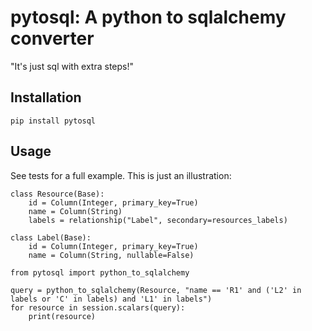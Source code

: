 pytosql: A python to sqlalchemy converter
==========================================

"It's just sql with extra steps!"

## Installation

    pip install pytosql


## Usage

See tests for a full example. This is just an illustration:


    class Resource(Base):
        id = Column(Integer, primary_key=True)
        name = Column(String)
        labels = relationship("Label", secondary=resources_labels)

    class Label(Base):
        id = Column(Integer, primary_key=True)
        name = Column(String, nullable=False)

    from pytosql import python_to_sqlalchemy

    query = python_to_sqlalchemy(Resource, "name == 'R1' and ('L2' in labels or 'C' in labels) and 'L1' in labels")
    for resource in session.scalars(query):
        print(resource)




